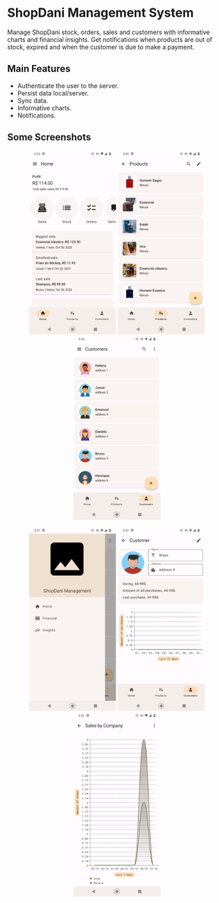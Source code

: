 # ShopDani Management System
<p>Manage ShopDani stock, orders, sales and customers with informative charts and financial insights. Get notifications when products are out of stock, expired and when the customer is due to make a payment.
</p>

## Main Features
* Authenticate the user to the server.
* Persist data local/server.
* Sync data.
* Informative charts.
* Notifications.

## Some Screenshots
<p align="center">
    <img alt="Home screen" src="images/home_print.png" width="200"> <img alt="Products screen" src="images/products_print.png" width="200"> <img alt="Customers screen" src="images/customers_print.png" width="200">
</p>
<p align="center">
    <img alt="Drawer menu" src="images/drawer_menu_print.png" width="200"> <img alt="Customer screen" src="images/customer_print.png" width="200"> <img alt="Sales by Company chart screen" src="images/sales_by_company_chart_print.png" width="200">
</p>

